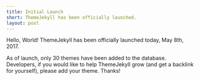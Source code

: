 ```yaml
---
title: Initial Launch
short: ThemeJekyll has been officially launched.
layout: post
---
```


Hello, World!  ThemeJekyll has been officially launched today, May 8th, 2017.

As of launch, only 30 themes have been added to the database.  Developers, if you would like to help ThemeJekyll grow (and get a backlink for yourself), please add your theme.  Thanks!
